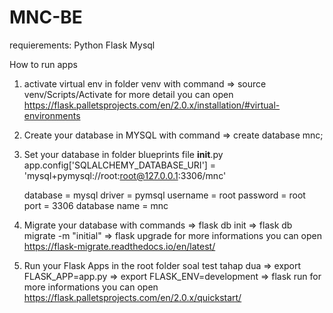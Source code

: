 # MNC-BE

requierements:
Python 
Flask
Mysql

How to run apps

1. activate virtual env in folder venv with command => source venv/Scripts/Activate
    for more detail you can open https://flask.palletsprojects.com/en/2.0.x/installation/#virtual-environments

2. Create your database in MYSQL with command => create database mnc; 

3. Set your database in folder blueprints file __init__.py
    app.config['SQLALCHEMY_DATABASE_URI'] = 'mysql+pymysql://root:root@127.0.0.1:3306/mnc'

    database = mysql
    driver = pymsql
    username = root
    password = root
    port = 3306
    database name = mnc

4. Migrate your database with commands 
    => flask db init
    => flask db migrate -m "initial"
    => flask upgrade
    for more informations you can open https://flask-migrate.readthedocs.io/en/latest/

5. Run your Flask Apps in the root folder soal test tahap dua
    => export FLASK_APP=app.py
    => export FLASK_ENV=development
    => flask run 
    for more informations you can open https://flask.palletsprojects.com/en/2.0.x/quickstart/


